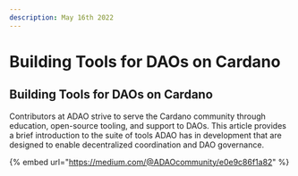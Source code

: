 ```yaml
---
description: May 16th 2022
---
```


# Building Tools for DAOs on Cardano

## Building Tools for DAOs on Cardano <a href="#5935" id="5935"></a>

Contributors at ADAO strive to serve the Cardano community through education, open-source tooling, and support to DAOs. This article provides a brief introduction to the suite of tools ADAO has in development that are designed to enable decentralized coordination and DAO governance.

{% embed url="https://medium.com/@ADAOcommunity/e0e9c86f1a82" %}

